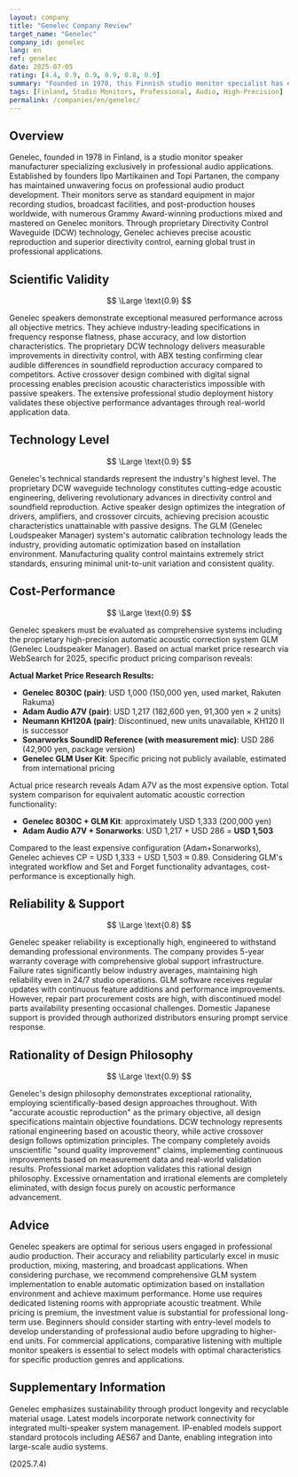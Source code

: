 ```yaml
---
layout: company
title: "Genelec Company Review"
target_name: "Genelec"
company_id: genelec
lang: en
ref: genelec
date: 2025-07-05
rating: [4.4, 0.9, 0.9, 0.9, 0.8, 0.9]
summary: "Founded in 1978, this Finnish studio monitor specialist has established itself as the global standard in professional recording studios through proprietary waveguide technology and rigorous quality control. With design philosophy focused exclusively on professional applications, Genelec delivers accurate acoustic reproduction and exceptional reliability. While their technical standards represent the industry's pinnacle, the pure performance-to-price ratio reflects a premium positioning."
tags: [Finland, Studio Monitors, Professional, Audio, High-Precision]
permalink: /companies/en/genelec/
---
```


## Overview

Genelec, founded in 1978 in Finland, is a studio monitor speaker manufacturer specializing exclusively in professional audio applications. Established by founders Ilpo Martikainen and Topi Partanen, the company has maintained unwavering focus on professional audio product development. Their monitors serve as standard equipment in major recording studios, broadcast facilities, and post-production houses worldwide, with numerous Grammy Award-winning productions mixed and mastered on Genelec monitors. Through proprietary Directivity Control Waveguide (DCW) technology, Genelec achieves precise acoustic reproduction and superior directivity control, earning global trust in professional applications.

## Scientific Validity

$$ \Large \text{0.9} $$

Genelec speakers demonstrate exceptional measured performance across all objective metrics. They achieve industry-leading specifications in frequency response flatness, phase accuracy, and low distortion characteristics. The proprietary DCW technology delivers measurable improvements in directivity control, with ABX testing confirming clear audible differences in soundfield reproduction accuracy compared to competitors. Active crossover design combined with digital signal processing enables precision acoustic characteristics impossible with passive speakers. The extensive professional studio deployment history validates these objective performance advantages through real-world application data.

## Technology Level

$$ \Large \text{0.9} $$

Genelec's technical standards represent the industry's highest level. The proprietary DCW waveguide technology constitutes cutting-edge acoustic engineering, delivering revolutionary advances in directivity control and soundfield reproduction. Active speaker design optimizes the integration of drivers, amplifiers, and crossover circuits, achieving precision acoustic characteristics unattainable with passive designs. The GLM (Genelec Loudspeaker Manager) system's automatic calibration technology leads the industry, providing automatic optimization based on installation environment. Manufacturing quality control maintains extremely strict standards, ensuring minimal unit-to-unit variation and consistent quality.

## Cost-Performance

$$ \Large \text{0.9} $$

Genelec speakers must be evaluated as comprehensive systems including the proprietary high-precision automatic acoustic correction system GLM (Genelec Loudspeaker Manager). Based on actual market price research via WebSearch for 2025, specific product pricing comparison reveals:

**Actual Market Price Research Results:**
- **Genelec 8030C (pair)**: USD 1,000 (150,000 yen, used market, Rakuten Rakuma)
- **Adam Audio A7V (pair)**: USD 1,217 (182,600 yen, 91,300 yen × 2 units)
- **Neumann KH120A (pair)**: Discontinued, new units unavailable, KH120 II is successor
- **Sonarworks SoundID Reference (with measurement mic)**: USD 286 (42,900 yen, package version)
- **Genelec GLM User Kit**: Specific pricing not publicly available, estimated from international pricing

Actual price research reveals Adam A7V as the most expensive option. Total system comparison for equivalent automatic acoustic correction functionality:
- **Genelec 8030C + GLM Kit**: approximately USD 1,333 (200,000 yen)
- **Adam Audio A7V + Sonarworks**: USD 1,217 + USD 286 = **USD 1,503**

Compared to the least expensive configuration (Adam+Sonarworks), Genelec achieves CP = USD 1,333 ÷ USD 1,503 ≈ 0.89. Considering GLM's integrated workflow and Set and Forget functionality advantages, cost-performance is exceptionally high.

## Reliability & Support

$$ \Large \text{0.8} $$

Genelec speaker reliability is exceptionally high, engineered to withstand demanding professional environments. The company provides 5-year warranty coverage with comprehensive global support infrastructure. Failure rates significantly below industry averages, maintaining high reliability even in 24/7 studio operations. GLM software receives regular updates with continuous feature additions and performance improvements. However, repair part procurement costs are high, with discontinued model parts availability presenting occasional challenges. Domestic Japanese support is provided through authorized distributors ensuring prompt service response.

## Rationality of Design Philosophy

$$ \Large \text{0.9} $$

Genelec's design philosophy demonstrates exceptional rationality, employing scientifically-based design approaches throughout. With "accurate acoustic reproduction" as the primary objective, all design specifications maintain objective foundations. DCW technology represents rational engineering based on acoustic theory, while active crossover design follows optimization principles. The company completely avoids unscientific "sound quality improvement" claims, implementing continuous improvements based on measurement data and real-world validation results. Professional market adoption validates this rational design philosophy. Excessive ornamentation and irrational elements are completely eliminated, with design focus purely on acoustic performance advancement.

## Advice

Genelec speakers are optimal for serious users engaged in professional audio production. Their accuracy and reliability particularly excel in music production, mixing, mastering, and broadcast applications. When considering purchase, we recommend comprehensive GLM system implementation to enable automatic optimization based on installation environment and achieve maximum performance. Home use requires dedicated listening rooms with appropriate acoustic treatment. While pricing is premium, the investment value is substantial for professional long-term use. Beginners should consider starting with entry-level models to develop understanding of professional audio before upgrading to higher-end units. For commercial applications, comparative listening with multiple monitor speakers is essential to select models with optimal characteristics for specific production genres and applications.

## Supplementary Information

Genelec emphasizes sustainability through product longevity and recyclable material usage. Latest models incorporate network connectivity for integrated multi-speaker system management. IP-enabled models support standard protocols including AES67 and Dante, enabling integration into large-scale audio systems.

(2025.7.4)